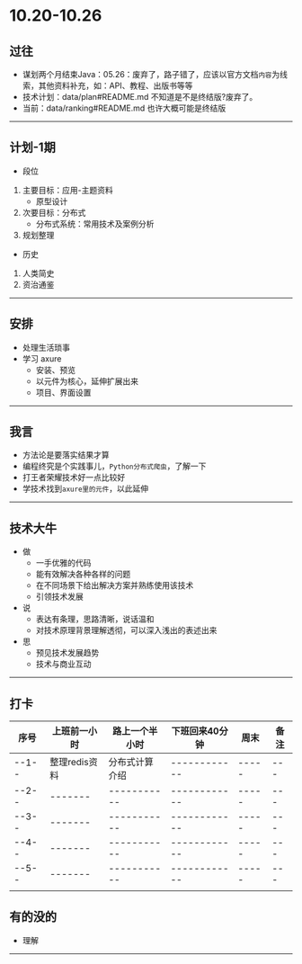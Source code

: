 #   10.20-10.26

##  过往
-   谋划两个月结束Java：05.26：废弃了，路子错了，应该以官方文档`内容`为线索，其他资料补充，如：API、教程、出版书等等
-   技术计划：data/plan#README.md 不知道是不是终结版?废弃了。
-   当前：data/ranking#README.md 也许大概可能是终结版

----


##  计划-1期
-   段位

1.  主要目标：应用-主题资料
    -   原型设计
2.  次要目标：分布式
    -   分布式系统：常用技术及案例分析
3.  规划整理


-   历史
1.  人类简史
2.  资治通鉴

----

##  安排
-   处理生活琐事
-   学习 axure
    -   安装、预览
    -   以元件为核心，延伸扩展出来
    -   项目、界面设置

----


##  我言
-   方法论是要落实结果才算
-   编程终究是个实践事儿，`Python分布式爬虫`，了解一下
-   打王者荣耀技术好一点比较好
-   学技术找到`axure里的元件`，以此延伸


----

##  技术大牛
-   做
    -   一手优雅的代码
    -   能有效解决各种各样的问题
    -   在不同场景下给出解决方案并熟练使用该技术
    -   引领技术发展
-   说
    -   表达有条理，思路清晰，说话温和
    -   对技术原理背景理解透彻，可以深入浅出的表述出来
-   思
    -   预见技术发展趋势
    -   技术与商业互动

----

##  打卡
| 序号 |  上班前一小时 |  路上一个半小时  |  下班回来40分钟  |  周末  | 备注 |
| ---- |  -------   | -------------  |  ------------  |  ----- | --- | 
| --1-- |  整理redis资料| 分布式计算介绍 |  ------------  |  ----- | --- | 
| --2-- |  -------   | -----------  |  ------------  |  ----- | --- | 
| --3-- |  -------   | -----------  |  ------------  |  ----- | --- | 
| --4-- |  -------   | -----------  |  ------------  |  ----- | --- | 
| --5-- |  -------   | -----------  |  ------------  |  ----- | --- | 
|  |  | |  | |||




##  有的没的
-   理解

----
